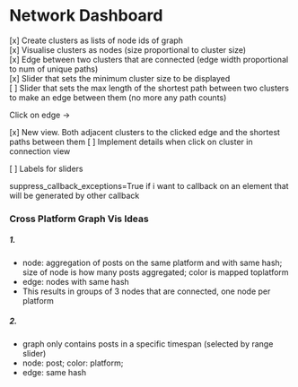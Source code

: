 # Network Dashboard

[x] Create clusters as lists of node ids of graph  
[x] Visualise clusters as nodes (size proportional to cluster size)  
[x] Edge between two clusters that are connected (edge width proportional to num of unique paths)  
[x] Slider that sets the minimum cluster size to be displayed  
[ ] Slider that sets the max length of the shortest path between two clusters to make an edge between them (no more any path counts)  

Click on edge ->  

[x] New view. Both adjacent clusters to the clicked edge and the shortest paths between them
[ ] Implement details when click on cluster in connection view



[ ] Labels for sliders

suppress_callback_exceptions=True if i want to callback on an element that will be generated by other callback


### Cross Platform Graph Vis Ideas
##### 1.
- node: aggregation of posts on the same platform and with same hash; size of node is how many posts aggregated; color is mapped toplatform
- edge: nodes with same hash
- This results in groups of 3 nodes that are connected, one node per platform

##### 2.
- graph only contains posts in a specific timespan (selected by range slider)
- node: post; color: platform;
- edge: same hash